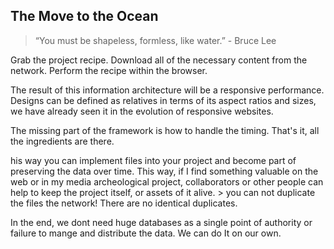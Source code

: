 ## The Move to the Ocean

> “You must be shapeless, formless, like water.” - Bruce Lee

Grab the project recipe.
Download all of the necessary content from the network.
Perform the recipe within the browser.

The result of this information architecture will be a responsive performance. Designs can be defined as relatives in terms of its aspect ratios and sizes, we have already seen it in the evolution of responsive websites.

The missing part of the framework is how to handle the timing.
That's it, all the ingredients are there.




his way you can implement files into your project and become part of preserving the data over time. This way, if I find something valuable on the web or in my media archeological project, collaborators or other people can help to keep the project itself, or assets of it alive. > you can not duplicate the files the network! There are no identical duplicates.

In the end, we dont need huge databases as a single point of authority or failure to mange and distribute the data. We can do It on our own.
